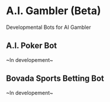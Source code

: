 # A.I. Gambler (Beta)
Developmental Bots for AI Gambler

## A.I. Poker Bot
~In developement~

## Bovada Sports Betting Bot
~In developement~

